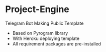 # Project-Engine

Telegram Bot Making Public Template 

- Based on Pyrogram library 
- With Heroku deploying template
- All requirement packages are pre-installed
